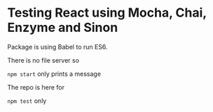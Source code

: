 # Testing React using Mocha, Chai, Enzyme and Sinon

Package is using Babel to run ES6.

There is no file server so

`npm start` only prints a message

The repo is here for

`npm test` only
